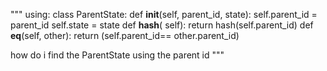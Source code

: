 """
using:
class ParentState: def **init**(self, parent_id, state): self.parent_id = parent_id self.state = state def **hash**(
self): return hash(self.parent_id) def **eq**(self, other): return (self.parent_id== other.parent_id)

how do i find the ParentState using the parent id
"""